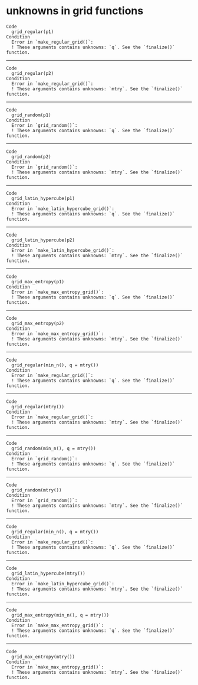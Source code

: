 # unknowns in grid functions

    Code
      grid_regular(p1)
    Condition
      Error in `make_regular_grid()`:
      ! These arguments contains unknowns: `q`. See the `finalize()` function.

---

    Code
      grid_regular(p2)
    Condition
      Error in `make_regular_grid()`:
      ! These arguments contains unknowns: `mtry`. See the `finalize()` function.

---

    Code
      grid_random(p1)
    Condition
      Error in `grid_random()`:
      ! These arguments contains unknowns: `q`. See the `finalize()` function.

---

    Code
      grid_random(p2)
    Condition
      Error in `grid_random()`:
      ! These arguments contains unknowns: `mtry`. See the `finalize()` function.

---

    Code
      grid_latin_hypercube(p1)
    Condition
      Error in `make_latin_hypercube_grid()`:
      ! These arguments contains unknowns: `q`. See the `finalize()` function.

---

    Code
      grid_latin_hypercube(p2)
    Condition
      Error in `make_latin_hypercube_grid()`:
      ! These arguments contains unknowns: `mtry`. See the `finalize()` function.

---

    Code
      grid_max_entropy(p1)
    Condition
      Error in `make_max_entropy_grid()`:
      ! These arguments contains unknowns: `q`. See the `finalize()` function.

---

    Code
      grid_max_entropy(p2)
    Condition
      Error in `make_max_entropy_grid()`:
      ! These arguments contains unknowns: `mtry`. See the `finalize()` function.

---

    Code
      grid_regular(min_n(), q = mtry())
    Condition
      Error in `make_regular_grid()`:
      ! These arguments contains unknowns: `q`. See the `finalize()` function.

---

    Code
      grid_regular(mtry())
    Condition
      Error in `make_regular_grid()`:
      ! These arguments contains unknowns: `mtry`. See the `finalize()` function.

---

    Code
      grid_random(min_n(), q = mtry())
    Condition
      Error in `grid_random()`:
      ! These arguments contains unknowns: `q`. See the `finalize()` function.

---

    Code
      grid_random(mtry())
    Condition
      Error in `grid_random()`:
      ! These arguments contains unknowns: `mtry`. See the `finalize()` function.

---

    Code
      grid_regular(min_n(), q = mtry())
    Condition
      Error in `make_regular_grid()`:
      ! These arguments contains unknowns: `q`. See the `finalize()` function.

---

    Code
      grid_latin_hypercube(mtry())
    Condition
      Error in `make_latin_hypercube_grid()`:
      ! These arguments contains unknowns: `mtry`. See the `finalize()` function.

---

    Code
      grid_max_entropy(min_n(), q = mtry())
    Condition
      Error in `make_max_entropy_grid()`:
      ! These arguments contains unknowns: `q`. See the `finalize()` function.

---

    Code
      grid_max_entropy(mtry())
    Condition
      Error in `make_max_entropy_grid()`:
      ! These arguments contains unknowns: `mtry`. See the `finalize()` function.

